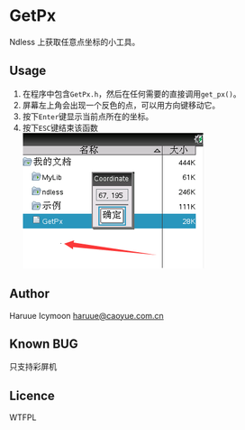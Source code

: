 # GetPx
Ndless 上获取任意点坐标的小工具。

## Usage
1. 在程序中包含`GetPx.h`，然后在任何需要的直接调用`get_px()`。    
2. 屏幕左上角会出现一个反色的点，可以用方向键移动它。    
3. 按下`Enter`键显示当前点所在的坐标。    
4. 按下`ESC`键结束该函数    
![](image/sample.png)

## Author
Haruue Icymoon <haruue@caoyue.com.cn>

## Known BUG
只支持彩屏机

## Licence
WTFPL